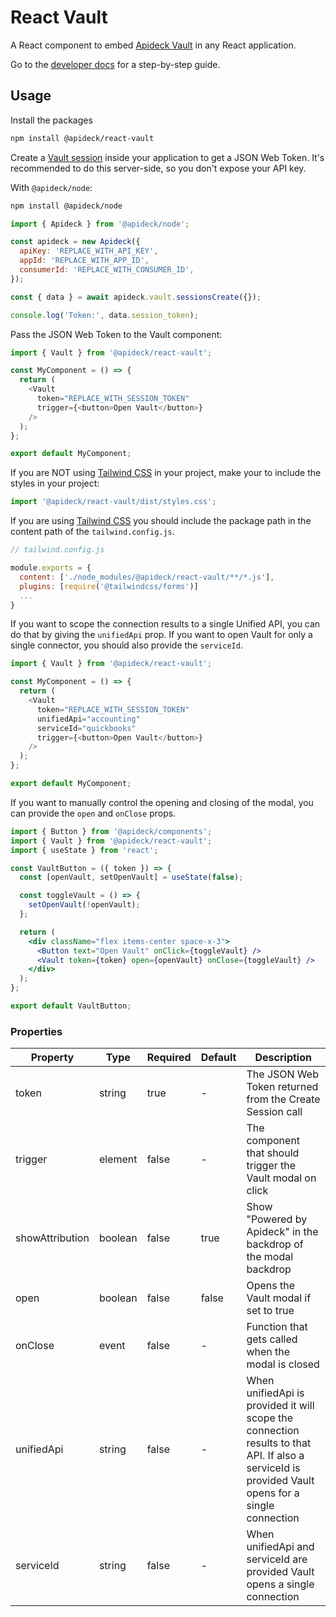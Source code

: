# React Vault

A React component to embed [Apideck Vault](https://www.apideck.com/products/vault) in any React application.

Go to the [developer docs](https://developers.apideck.com/guides/react-vault) for a step-by-step guide.

## Usage

Install the packages

```sh
npm install @apideck/react-vault
```

Create a [Vault session](https://developers.apideck.com/apis/vault/reference#operation/sessionsCreate) inside your application to get a JSON Web Token.
It's recommended to do this server-side, so you don't expose your API key.

With `@apideck/node`:

```sh
npm install @apideck/node
```

```js
import { Apideck } from '@apideck/node';

const apideck = new Apideck({
  apiKey: 'REPLACE_WITH_API_KEY',
  appId: 'REPLACE_WITH_APP_ID',
  consumerId: 'REPLACE_WITH_CONSUMER_ID',
});

const { data } = await apideck.vault.sessionsCreate({});

console.log('Token:', data.session_token);
```

Pass the JSON Web Token to the Vault component:

```js
import { Vault } from '@apideck/react-vault';

const MyComponent = () => {
  return (
    <Vault
      token="REPLACE_WITH_SESSION_TOKEN"
      trigger={<button>Open Vault</button>}
    />
  );
};

export default MyComponent;
```

If you are NOT using [Tailwind CSS](https://tailwindcss.com/) in your project, make your to include the styles in your project:

```js
import '@apideck/react-vault/dist/styles.css';
```

If you are using [Tailwind CSS](https://tailwindcss.com/) you should include the package path in the content path of the `tailwind.config.js`.

```js
// tailwind.config.js

module.exports = {
  content: ['./node_modules/@apideck/react-vault/**/*.js'],
  plugins: [require('@tailwindcss/forms')]
  ...
}
```

If you want to scope the connection results to a single Unified API, you can do that by giving the `unifiedApi` prop. If you want to open Vault for only a single connector, you should also provide the `serviceId`.

```js
import { Vault } from '@apideck/react-vault';

const MyComponent = () => {
  return (
    <Vault
      token="REPLACE_WITH_SESSION_TOKEN"
      unifiedApi="accounting"
      serviceId="quickbooks"
      trigger={<button>Open Vault</button>}
    />
  );
};

export default MyComponent;
```

If you want to manually control the opening and closing of the modal, you can provide the `open` and `onClose` props.

```jsx
import { Button } from '@apideck/components';
import { Vault } from '@apideck/react-vault';
import { useState } from 'react';

const VaultButton = ({ token }) => {
  const [openVault, setOpenVault] = useState(false);

  const toggleVault = () => {
    setOpenVault(!openVault);
  };

  return (
    <div className="flex items-center space-x-3">
      <Button text="Open Vault" onClick={toggleVault} />
      <Vault token={token} open={openVault} onClose={toggleVault} />
    </div>
  );
};

export default VaultButton;
```

### Properties

| Property        | Type    | Required | Default | Description                                                                                                                                       |
| --------------- | ------- | -------- | ------- | ------------------------------------------------------------------------------------------------------------------------------------------------- |
| token           | string  | true     | -       | The JSON Web Token returned from the Create Session call                                                                                          |
| trigger         | element | false    | -       | The component that should trigger the Vault modal on click                                                                                        |
| showAttribution | boolean | false    | true    | Show "Powered by Apideck" in the backdrop of the modal backdrop                                                                                   |
| open            | boolean | false    | false   | Opens the Vault modal if set to true                                                                                                              |
| onClose         | event   | false    | -       | Function that gets called when the modal is closed                                                                                                |
| unifiedApi      | string  | false    | -       | When unifiedApi is provided it will scope the connection results to that API. If also a serviceId is provided Vault opens for a single connection |
| serviceId       | string  | false    | -       | When unifiedApi and serviceId are provided Vault opens a single connection                                                                        |
